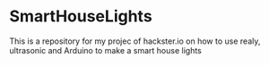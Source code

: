 # SmartHouseLights
This is a repository for my projec of hackster.io on how to use realy, ultrasonic and Arduino to make a smart house lights
